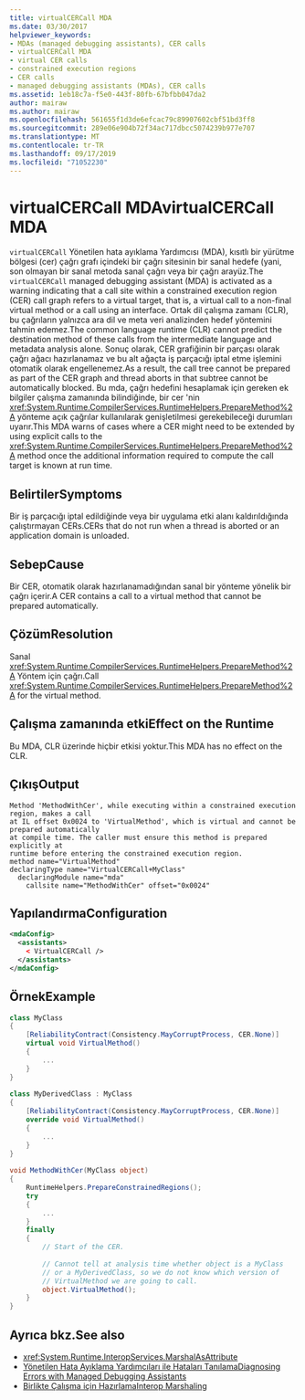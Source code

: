 ```yaml
---
title: virtualCERCall MDA
ms.date: 03/30/2017
helpviewer_keywords:
- MDAs (managed debugging assistants), CER calls
- virtualCERCall MDA
- virtual CER calls
- constrained execution regions
- CER calls
- managed debugging assistants (MDAs), CER calls
ms.assetid: 1eb18c7a-f5e0-443f-80fb-67bfbb047da2
author: mairaw
ms.author: mairaw
ms.openlocfilehash: 561655f1d3de6efcac79c89907602cbf51bd3ff8
ms.sourcegitcommit: 289e06e904b72f34ac717dbcc5074239b977e707
ms.translationtype: MT
ms.contentlocale: tr-TR
ms.lasthandoff: 09/17/2019
ms.locfileid: "71052230"
---
```

# <a name="virtualcercall-mda"></a><span data-ttu-id="285f5-102">virtualCERCall MDA</span><span class="sxs-lookup"><span data-stu-id="285f5-102">virtualCERCall MDA</span></span>
<span data-ttu-id="285f5-103">`virtualCERCall` Yönetilen hata ayıklama Yardımcısı (MDA), kısıtlı bir yürütme bölgesi (cer) çağrı grafı içindeki bir çağrı sitesinin bir sanal hedefe (yani, son olmayan bir sanal metoda sanal çağrı veya bir çağrı arayüz.</span><span class="sxs-lookup"><span data-stu-id="285f5-103">The `virtualCERCall` managed debugging assistant (MDA) is activated as a warning indicating that a call site within a constrained execution region (CER) call graph refers to a virtual target, that is, a virtual call to a non-final virtual method or a call using an interface.</span></span> <span data-ttu-id="285f5-104">Ortak dil çalışma zamanı (CLR), bu çağrıların yalnızca ara dil ve meta veri analizinden hedef yöntemini tahmin edemez.</span><span class="sxs-lookup"><span data-stu-id="285f5-104">The common language runtime (CLR) cannot predict the destination method of these calls from the intermediate language and metadata analysis alone.</span></span> <span data-ttu-id="285f5-105">Sonuç olarak, CER grafiğinin bir parçası olarak çağrı ağacı hazırlanamaz ve bu alt ağaçta iş parçacığı iptal etme işlemini otomatik olarak engellenemez.</span><span class="sxs-lookup"><span data-stu-id="285f5-105">As a result, the call tree cannot be prepared as part of the CER graph and thread aborts in that subtree cannot be automatically blocked.</span></span> <span data-ttu-id="285f5-106">Bu mda, çağrı hedefini hesaplamak için gereken ek bilgiler çalışma zamanında bilindiğinde, bir cer 'nin <xref:System.Runtime.CompilerServices.RuntimeHelpers.PrepareMethod%2A> yönteme açık çağrılar kullanılarak genişletilmesi gerekebileceği durumları uyarır.</span><span class="sxs-lookup"><span data-stu-id="285f5-106">This MDA warns of cases where a CER might need to be extended by using explicit calls to the <xref:System.Runtime.CompilerServices.RuntimeHelpers.PrepareMethod%2A> method once the additional information required to compute the call target is known at run time.</span></span>  
  
## <a name="symptoms"></a><span data-ttu-id="285f5-107">Belirtiler</span><span class="sxs-lookup"><span data-stu-id="285f5-107">Symptoms</span></span>  
 <span data-ttu-id="285f5-108">Bir iş parçacığı iptal edildiğinde veya bir uygulama etki alanı kaldırıldığında çalıştırmayan CERs.</span><span class="sxs-lookup"><span data-stu-id="285f5-108">CERs that do not run when a thread is aborted or an application domain is unloaded.</span></span>  
  
## <a name="cause"></a><span data-ttu-id="285f5-109">Sebep</span><span class="sxs-lookup"><span data-stu-id="285f5-109">Cause</span></span>  
 <span data-ttu-id="285f5-110">Bir CER, otomatik olarak hazırlanamadığından sanal bir yönteme yönelik bir çağrı içerir.</span><span class="sxs-lookup"><span data-stu-id="285f5-110">A CER contains a call to a virtual method that cannot be prepared automatically.</span></span>  
  
## <a name="resolution"></a><span data-ttu-id="285f5-111">Çözüm</span><span class="sxs-lookup"><span data-stu-id="285f5-111">Resolution</span></span>  
 <span data-ttu-id="285f5-112">Sanal <xref:System.Runtime.CompilerServices.RuntimeHelpers.PrepareMethod%2A> Yöntem için çağrı.</span><span class="sxs-lookup"><span data-stu-id="285f5-112">Call <xref:System.Runtime.CompilerServices.RuntimeHelpers.PrepareMethod%2A> for the virtual method.</span></span>  
  
## <a name="effect-on-the-runtime"></a><span data-ttu-id="285f5-113">Çalışma zamanında etki</span><span class="sxs-lookup"><span data-stu-id="285f5-113">Effect on the Runtime</span></span>  
 <span data-ttu-id="285f5-114">Bu MDA, CLR üzerinde hiçbir etkisi yoktur.</span><span class="sxs-lookup"><span data-stu-id="285f5-114">This MDA has no effect on the CLR.</span></span>  
  
## <a name="output"></a><span data-ttu-id="285f5-115">Çıkış</span><span class="sxs-lookup"><span data-stu-id="285f5-115">Output</span></span>  
  
```output
Method 'MethodWithCer', while executing within a constrained execution region, makes a call  
at IL offset 0x0024 to 'VirtualMethod', which is virtual and cannot be prepared automatically  
at compile time. The caller must ensure this method is prepared explicitly at  
runtime before entering the constrained execution region.  
method name="VirtualMethod"  
declaringType name="VirtualCERCall+MyClass"  
  declaringModule name="mda"  
    callsite name="MethodWithCer" offset="0x0024"  
```  
  
## <a name="configuration"></a><span data-ttu-id="285f5-116">Yapılandırma</span><span class="sxs-lookup"><span data-stu-id="285f5-116">Configuration</span></span>  
  
```xml  
<mdaConfig>  
  <assistants>  
    < VirtualCERCall />  
  </assistants>  
</mdaConfig>  
```  
  
## <a name="example"></a><span data-ttu-id="285f5-117">Örnek</span><span class="sxs-lookup"><span data-stu-id="285f5-117">Example</span></span>  
  
```csharp
class MyClass  
{  
    [ReliabilityContract(Consistency.MayCorruptProcess, CER.None)]  
    virtual void VirtualMethod()  
    {  
        ...  
    }  
}  
  
class MyDerivedClass : MyClass  
{  
    [ReliabilityContract(Consistency.MayCorruptProcess, CER.None)]  
    override void VirtualMethod()  
    {  
        ...  
    }  
}  
  
void MethodWithCer(MyClass object)  
{  
    RuntimeHelpers.PrepareConstrainedRegions();  
    try  
    {  
        ...  
    }  
    finally  
    {  
        // Start of the CER.  
  
        // Cannot tell at analysis time whether object is a MyClass  
        // or a MyDerivedClass, so we do not know which version of   
        // VirtualMethod we are going to call.  
        object.VirtualMethod();  
    }  
}  
```  
  
## <a name="see-also"></a><span data-ttu-id="285f5-118">Ayrıca bkz.</span><span class="sxs-lookup"><span data-stu-id="285f5-118">See also</span></span>

- <xref:System.Runtime.InteropServices.MarshalAsAttribute>
- [<span data-ttu-id="285f5-119">Yönetilen Hata Ayıklama Yardımcıları ile Hataları Tanılama</span><span class="sxs-lookup"><span data-stu-id="285f5-119">Diagnosing Errors with Managed Debugging Assistants</span></span>](diagnosing-errors-with-managed-debugging-assistants.md)
- [<span data-ttu-id="285f5-120">Birlikte Çalışma için Hazırlama</span><span class="sxs-lookup"><span data-stu-id="285f5-120">Interop Marshaling</span></span>](../interop/interop-marshaling.md)
